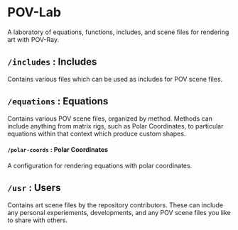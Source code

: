 POV-Lab
=======

A laboratory of equations, functions, includes, and scene files for rendering art with POV-Ray.

## `/includes` : Includes
Contains various files which can be used as includes for POV scene files.

## `/equations` : Equations
Contains various POV scene files, organized by method. Methods can include anything from matrix rigs, such as Polar Coordinates, to particular equations within that context which produce custom shapes.

#### `/polar-coords` : Polar Coordinates
A configuration for rendering equations with polar coordinates.

## `/usr` : Users
Contains art scene files by the repository contributors. These can include any personal experiements, developments, and any POV scene files you like to share with others.
